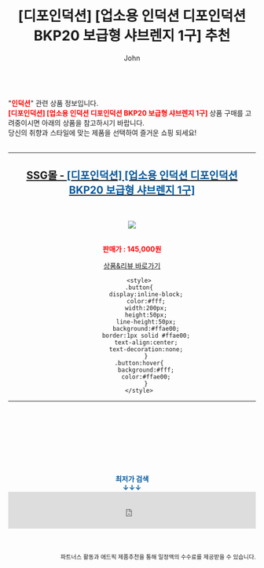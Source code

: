﻿---
layout: post
title:  "[디포인덕션] [업소용 인덕션 디포인덕션 BKP20 보급형 샤브렌지 1구] 추천"
author: John
categories: [ 인덕션 ]
tags: [ 인덕션, 인덕션가격, 인덕션 하이라이트, 인덕션 냄비, 인덕션 뜻, 인덕션 원리, 인덕션 사용법, 인덕션 전기요금, 인덕션 하이라이트 차이, 인덕션 추천 ]
image: https://shopping-phinf.pstatic.net/main_3400910/34009102887.jpg 
description: "[디포인덕션] [업소용 인덕션 디포인덕션 BKP20 보급형 샤브렌지 1구] 추천 관련 상품으로 가장 고객 선호도가 높은 제품입니다."
toc: true
toc_sticky: true
---

<br>
"<b><font color='#ff0000'>인덕션</font></b>" 관련 상품 정보입니다.
<br>
<b><font color='#ff0000'>[디포인덕션] [업소용 인덕션 디포인덕션 BKP20 보급형 샤브렌지 1구]</font></b> 상품 구매를 고려중이시면 아래의 상품을 참고하시기 바랍니다.
<br>
당신의 취향과 스타일에 맞는 제품을 선택하여 즐거운 쇼핑 되세요!
<br><br>
<hr>
<p>
    
<center><h2><a href="https://nico.kr/AXfxUS" target="_blank"><b>SSG몰 - <font color='#01579B'>[디포인덕션] [업소용 인덕션 디포인덕션 BKP20 보급형 샤브렌지 1구]</font></b></a></h2><br>

<a href="https://nico.kr/AXfxUS" target="_blank"><img src="https://shopping-phinf.pstatic.net/main_3400910/34009102887.jpg"></a><br><br>

<b><font color='#ff0000'>판매가 : 145,000원 </font></b><br>

<a href="https://nico.kr/AXfxUS" target="_blank" class="button">상품&리뷰 바로가기</a><p>

        <style>
        .button{
            display:inline-block;
            color:#fff;
            width:200px;
            height:50px;
            line-height:50px;
            background:#ffae00;
            border:1px solid #ffae00;
            text-align:center;
            text-decoration:none;
            }
        .button:hover{
            background:#fff;
            color:#ffae00;
            }
        </style>

<hr>

<br><br><br><br><br><br><br>
<center><b><font color='#01579B' size='medium'>최저가 검색<br>
↓↓↓</font></b></center>
<center><iframe src="https://coupa.ng/b1Tbjx" width="100%" height="75" frameborder="0" scrolling="no" referrerpolicy="unsafe-url"></iframe></center>
<br><br>
<p>
<small>
    <div align="right">파트너스 활동과 애드픽 제품추천을 통해 일정액의 수수료를 제공받을 수 있습니다.</div>
</small>
</p>
